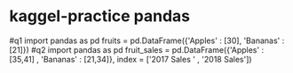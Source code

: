 # kaggel-practice pandas 
#q1 
import pandas as pd 
fruits = pd.DataFrame({'Apples' : [30], 'Bananas' : [21]})
#q2 
import  pandas as pd
fruit_sales = pd.DataFrame({'Apples' : [35,41] , 'Bananas' : [21,34]}, index = ['2017 Sales ' , '2018 Sales'])

